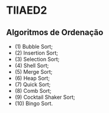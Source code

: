 # TIIAED2

## Algoritmos de Ordenação

- (1) Bubble Sort;
- (2) Insertion Sort;
- (3) Selection Sort;
- (4) Shell Sort;
- (5) Merge Sort;
- (6) Heap Sort;
- (7) Quick Sort;
- (8) Comb Sort;
- (9) Cocktail Shaker Sort;
- (10) Bingo Sort.